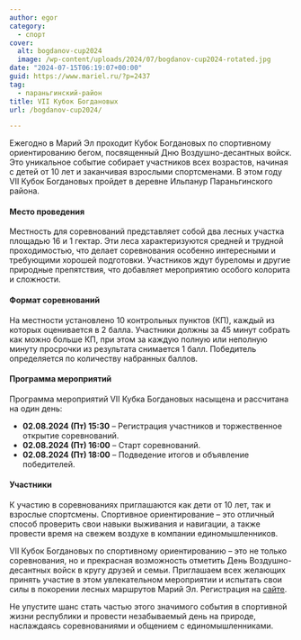 ```yaml
---
author: egor
category:
  - спорт
cover:
  alt: bogdanov-cup2024
  image: /wp-content/uploads/2024/07/bogdanov-cup2024-rotated.jpg
date: "2024-07-15T06:19:07+00:00"
guid: https://www.mariel.ru/?p=2437
tag:
  - параньгинский-район
title: VII Кубок Богдановых
url: /bogdanov-cup2024/

---
```

Ежегодно в Марий Эл проходит Кубок Богдановых по спортивному ориентированию бегом, посвященный Дню Воздушно-десантных войск. Это уникальное событие собирает участников всех возрастов, начиная с детей от 10 лет и заканчивая взрослыми спортсменами. В этом году VII Кубок Богдановых пройдет в деревне Ильпанур Параньгинского района.

#### Место проведения

Местность для соревнований представляет собой два лесных участка площадью 16 и 1 гектар. Эти леса характеризуются средней и трудной проходимостью, что делает соревнования особенно интересными и требующими хорошей подготовки. Участников ждут буреломы и другие природные препятствия, что добавляет мероприятию особого колорита и сложности.

#### Формат соревнований

На местности установлено 10 контрольных пунктов (КП), каждый из которых оценивается в 2 балла. Участники должны за 45 минут собрать как можно больше КП, при этом за каждую полную или неполную минуту просрочки из результата снимается 1 балл. Победитель определяется по количеству набранных баллов.

#### Программа мероприятий

Программа мероприятий VII Кубка Богдановых насыщена и рассчитана на один день:

- **02.08.2024 (Пт) 15:30** – Регистрация участников и торжественное открытие соревнований.
- **02.08.2024 (Пт) 16:00** – Старт соревнований.
- **02.08.2024 (Пт) 18:00** – Подведение итогов и объявление победителей.

#### Участники

К участию в соревнованиях приглашаются как дети от 10 лет, так и взрослые спортсмены. Спортивное ориентирование – это отличный способ проверить свои навыки выживания и навигации, а также провести время на свежем воздухе в компании единомышленников.

VII Кубок Богдановых по спортивному ориентированию – это не только соревнования, но и прекрасная возможность отметить День Воздушно-десантных войск в кругу друзей и семьи. Приглашаем всех желающих принять участие в этом увлекательном мероприятии и испытать свои силы в покорении лесных маршрутов Марий Эл. Регистрация на [сайте](https://orgeo.ru/event/info/36991).

Не упустите шанс стать частью этого значимого события в спортивной жизни республики и провести незабываемый день на природе, наслаждаясь соревнованиями и общением с единомышленниками.
